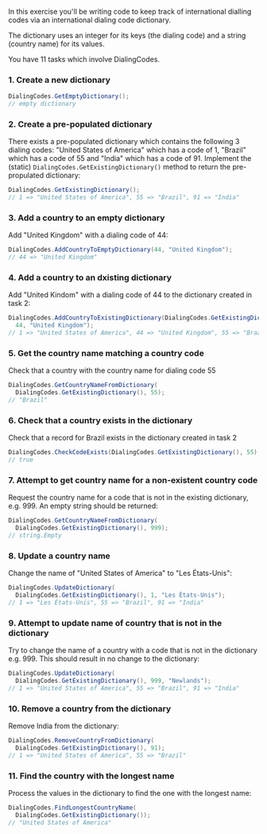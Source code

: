 In this exercise you'll be writing code to keep track of international dialling codes via an international dialing code dictionary.

The dictionary uses an integer for its keys (the dialing code) and a string (country name) for its values.

You have 11 tasks which involve DialingCodes.

### 1. Create a new dictionary

```csharp
DialingCodes.GetEmptyDictionary();
// empty dictionary
```

### 2. Create a pre-populated dictionary

There exists a pre-populated dictionary which contains the following 3 dialing codes: "United States of America" which has a code of 1, "Brazil" which has a code of 55 and "India" which has a code of 91. Implement the (static) `DialingCodes.GetExistingDictionary()` method to return the pre-propulated dictionary:

```csharp
DialingCodes.GetExistingDictionary();
// 1 => "United States of America", 55 => "Brazil", 91 => "India"
```

### 3. Add a country to an empty dictionary

Add "United Kingdom" with a dialing code of 44:

```csharp
DialingCodes.AddCountryToEmptyDictionary(44, "United Kingdom");
// 44 => "United Kingdom"
```

### 4. Add a country to an dxisting dictionary

Add "United Kindom" with a dialing code of 44 to the dictionary created in task 2:

```csharp
DialingCodes.AddCountryToExistingDictionary(DialingCodes.GetExistingDictionary(),
  44, "United Kingdom");
// 1 => "United States of America", 44 => "United Kingdom", 55 => "Brazil", 91 => "India"
```

### 5. Get the country name matching a country code

Check that a country with the country name for dialing code 55

```csharp
DialingCodes.GetCountryNameFromDictionary(
  DialingCodes.GetExistingDictionary(), 55);
// "Brazil"
```

### 6. Check that a country exists in the dictionary

Check that a record for Brazil exists in the dictionary created in task 2

```csharp
DialingCodes.CheckCodeExists(DialingCodes.GetExistingDictionary(), 55);
// true
```

### 7. Attempt to get country name for a non-existent country code

Request the country name for a code that is not in the existing dictionary, e.g. 999. An empty string should be returned:

```csharp
DialingCodes.GetCountryNameFromDictionary(
  DialingCodes.GetExistingDictionary(), 999);
// string.Empty
```

### 8. Update a country name

Change the name of "United States of America" to "Les États-Unis":

```csharp
DialingCodes.UpdateDictionary(
  DialingCodes.GetExistingDictionary(), 1, "Les États-Unis");
// 1 => "Les États-Unis", 55 => "Brazil", 91 => "India"
```

### 9. Attempt to update name of country that is not in the dictionary

Try to change the name of a country with a code that is not in the dictionary e.g. 999. This should result in no change to the dictionary:

```csharp
DialingCodes.UpdateDictionary(
  DialingCodes.GetExistingDictionary(), 999, "Newlands");
// 1 => "United States of America", 55 => "Brazil", 91 => "India"
```

### 10. Remove a country from the dictionary

Remove India from the dictionary:

```csharp
DialingCodes.RemoveCountryFromDictionary(
  DialingCodes.GetExistingDictionary(), 91);
// 1 => "United States of America", 55 => "Brazil"
```

### 11. Find the country with the longest name

Process the values in the dictionary to find the one with the longest name:

```csharp
DialingCodes.FindLongestCountryName(
  DialingCodes.GetExistingDictionary());
// "United States of America"
```
